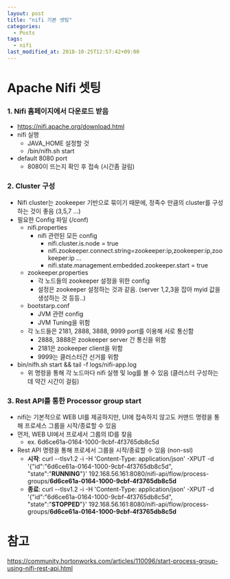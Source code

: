 ```yaml
---
layout: post
title: "nifi 기본 셋팅"
categories:
  - Posts
tags:
  - nifi
last_modified_at: 2018-10-25T12:57:42+09:00
---
```


# Apache Nifi 셋팅

### 1. Nifi 홈페이지에서 다운로드 받음 
- https://nifi.apache.org/download.html
- nifi 실행
  - JAVA_HOME 설정할 것
  - /bin/nifh.sh start
- default 8080 port
  - 8080이 뜨는지 확인 후 접속 (시간좀 걸림)
        

### 2. Cluster 구성
- Nifi cluster는 zookeeper 기반으로 묶이기 때문에, 정족수 만큼의 cluster를 구성하는 것이 좋음 (3,5,7 ...)
- 필요한 Config 파일 (/conf)
  - nifi.properties
    - nifi 관련된 모든 config
      - nifi.cluster.is.node = true
      - nifi.zookeeper.connect.string=zookeeper:ip,zookeeper:ip,zookeeper:ip ...
      - nifi.state.management.embedded.zookeeper.start = true
  - zookeeper.properties
    - 각 노드들의 zookeeper 설정을 위한 config
    - 설정은 zookeeper 설정하는 것과 같음. (server 1,2,3을 잡아 myid 값을 생성하는 것 등등..)
  - bootstarp.conf
    - JVM 관련 config
    - JVM Tuning을 위함
  - 각 노드들은 2181, 2888, 3888, 9999 port를 이용해 서로 통신함
    - 2888, 3888은 zookeeper server 간 통신을 위함
    - 2181은 zookeeper client을 위함
    - 9999는 클러스터간 선거를 위함
- bin/nifh.sh start && tail -f logs/nifi-app.log
  - 위 명령을 통해 각 노드마다 nifi 실행 및 log를 볼 수 있음 (클러스터 구성하는데 약간 시간이 걸림)


### 3. Rest API를 통한 Processor group start
- nifi는 기본적으로 WEB UI를 제공하지만, UI에 접속하지 않고도 커맨드 명령을 통해 프로세스 그룹을 시작/종료할 수 있음
- 먼저, WEB UI에서 프로세서 그룹의 ID를 찾음
	- ex. 6d6ce61a-0164-1000-9cbf-4f3765db8c5d
- Rest API 명령을 통해 프로세서 그룹을 시작/종료할 수 있음 (non-ssl)
  - **시작**: curl --tlsv1.2 -i -H 'Content-Type: application/json' -XPUT -d '{"id":"6d6ce61a-0164-1000-9cbf-4f3765db8c5d", "state":"**RUNNING**"}' 192.168.56.161:8080/nifi-api/flow/process-groups/**6d6ce61a-0164-1000-9cbf-4f3765db8c5d**
  - **종료**: curl --tlsv1.2 -i -H 'Content-Type: application/json' -XPUT -d '{"id":"6d6ce61a-0164-1000-9cbf-4f3765db8c5d", "state":"**STOPPED**"}' 192.168.56.161:8080/nifi-api/flow/process-groups/**6d6ce61a-0164-1000-9cbf-4f3765db8c5d**
  
# 참고
https://community.hortonworks.com/articles/110096/start-process-group-using-nifi-rest-api.html
